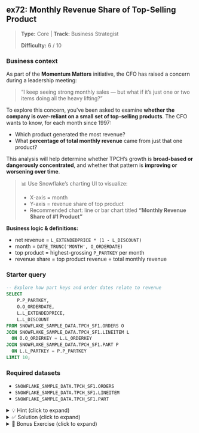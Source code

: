 ## ex72: Monthly Revenue Share of Top-Selling Product

> **Type:** Core | **Track:** Business Strategist  
>
> **Difficulty:** 6 / 10

### Business context
As part of the **Momentum Matters** initiative, the CFO has raised a concern during a leadership meeting:

> “I keep seeing strong monthly sales — but what if it’s just one or two items doing all the heavy lifting?”

To explore this concern, you've been asked to examine **whether the company is over-reliant on a small set of top-selling products**. The CFO wants to know, for each month since 1997:
- Which product generated the most revenue?
- What **percentage of total monthly revenue** came from just that one product?

This analysis will help determine whether TPCH’s growth is **broad-based or dangerously concentrated**, and whether that pattern is **improving or worsening over time**.

> 📊 Use Snowflake’s charting UI to visualize:
> - X-axis = month  
> - Y-axis = revenue share of top product  
> - Recommended chart: line or bar chart titled **“Monthly Revenue Share of #1 Product”**

**Business logic & definitions:**
* net revenue = `L_EXTENDEDPRICE * (1 - L_DISCOUNT)`
* month = `DATE_TRUNC('MONTH', O_ORDERDATE)`
* top product = highest-grossing `P_PARTKEY` per month
* revenue share = top product revenue ÷ total monthly revenue

### Starter query
```sql
-- Explore how part keys and order dates relate to revenue
SELECT
    P.P_PARTKEY,
    O.O_ORDERDATE,
    L.L_EXTENDEDPRICE,
    L.L_DISCOUNT
FROM SNOWFLAKE_SAMPLE_DATA.TPCH_SF1.ORDERS O
JOIN SNOWFLAKE_SAMPLE_DATA.TPCH_SF1.LINEITEM L
  ON O.O_ORDERKEY = L.L_ORDERKEY
JOIN SNOWFLAKE_SAMPLE_DATA.TPCH_SF1.PART P
  ON L.L_PARTKEY = P.P_PARTKEY
LIMIT 10;
```

### Required datasets

* `SNOWFLAKE_SAMPLE_DATA.TPCH_SF1.ORDERS`
* `SNOWFLAKE_SAMPLE_DATA.TPCH_SF1.LINEITEM`
* `SNOWFLAKE_SAMPLE_DATA.TPCH_SF1.PART`

<details>
<summary>💡 Hint (click to expand)</summary>

#### How to think about it

1. Compute net revenue per part per month.
2. Use `RANK()` to find the #1 product per month.
3. Calculate total monthly revenue separately.
4. Join and divide to compute the share of revenue from the top product.

#### Helpful SQL concepts

`DATE_TRUNC`, `GROUP BY`, `RANK()`, `JOIN`, division

```sql
RANK() OVER (PARTITION BY month ORDER BY revenue DESC)
```

</details>

<details>
<summary>✅ Solution (click to expand)</summary>

#### Working query

```sql
WITH monthly_part_revenue AS (
  SELECT
    DATE_TRUNC('MONTH', O.O_ORDERDATE) AS order_month,
    P.P_PARTKEY AS part_key,
    SUM(L.L_EXTENDEDPRICE * (1 - L.L_DISCOUNT)) AS net_revenue
  FROM SNOWFLAKE_SAMPLE_DATA.TPCH_SF1.ORDERS O
  JOIN SNOWFLAKE_SAMPLE_DATA.TPCH_SF1.LINEITEM L ON O.O_ORDERKEY = L.L_ORDERKEY
  JOIN SNOWFLAKE_SAMPLE_DATA.TPCH_SF1.PART P ON L.L_PARTKEY = P.P_PARTKEY
  WHERE O.O_ORDERDATE >= '1997-01-01'
  GROUP BY order_month, part_key
),
top_part_per_month AS (
  SELECT
    order_month,
    part_key,
    net_revenue,
    RANK() OVER (PARTITION BY order_month ORDER BY net_revenue DESC) AS part_rank
  FROM monthly_part_revenue
  QUALIFY part_rank = 1
),
monthly_total AS (
  SELECT
    order_month,
    SUM(net_revenue) AS total_revenue
  FROM monthly_part_revenue
  GROUP BY order_month
)
SELECT
    t.order_month,
    t.part_key AS top_part_key,
    t.net_revenue AS top_part_revenue,
    m.total_revenue,
    ROUND(t.net_revenue / m.total_revenue, 4) AS top_part_share
FROM top_part_per_month t
JOIN monthly_total m
  ON t.order_month = m.order_month
ORDER BY t.order_month;
```

#### Why this works

This query calculates monthly revenue by product, identifies the top product each month, and compares its revenue to the total — revealing **how much of the business is concentrated in a single item**.

Your visual should look as follows:

![alt text](../../../img/solutions/ex72-line-chart.png)

#### Business answer

The resulting chart shows that also over time, our revenue is never driven by a single item in our portfolio. 
No single product accounts for anywhere near a percent of our total monthly revenue. Though the recent spike is concerning.  
This metric could help track dependency and resilience in the product portfolio.

#### Take-aways

* Use `RANK()` with `PARTITION BY` and `QUALIFY` to isolate top performers within groups.
* Use CTEs to keep intermediate steps readable and auditable.
* Time + entity grouping unlocks powerful trends.

</details>

<details>
<summary>🎁 Bonus Exercise (click to expand)</summary>

Repeat the analysis using `DATE_TRUNC('WEEK', O_ORDERDATE)` or `DATE_TRUNC('DAY', O_ORDERDATE)` instead of `MONTH`.

Does product concentration look more extreme in **shorter timeframes**?
</details>
